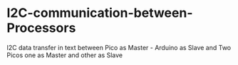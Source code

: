 # I2C-communication-between-Processors
I2C data transfer in text between Pico as Master - Arduino as Slave and Two Picos one as Master and other as Slave
